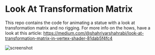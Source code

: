 Look At Transformation Matrix
=================

This repo contains the code for animating a statue with a look at transformation matrix and no rigging. For more info on the hows, have a look at this article: https://medium.com/@shahriyarshahrabi/look-at-transformation-matrix-in-vertex-shader-81dab5f4fc4


![screenshot](https://i.imgur.com/iz51W6q.gif)
